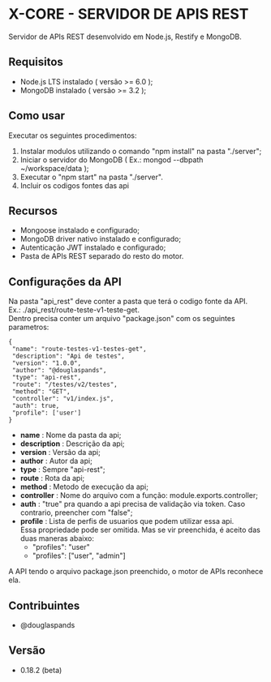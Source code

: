 # X-CORE - SERVIDOR DE APIS REST #

Servidor de APIs REST desenvolvido em Node.js, Restify e MongoDB.

## Requisitos ##

- Node.js LTS instalado ( versão >= 6.0 );
- MongoDB instalado ( versão >= 3.2 );

## Como usar ##

Executar os seguintes procedimentos:

1. Instalar modulos utilizando o comando "npm install" na pasta "./server";
2. Iniciar o servidor do MongoDB ( Ex.: mongod --dbpath ~/workspace/data );
3. Executar o "npm start" na pasta "./server".
4. Incluir os codigos fontes das api

## Recursos ##

- Mongoose instalado e configurado;
- MongoDB driver nativo instalado e configurado;
- Autenticação JWT instalado e configurado;
- Pasta de APIs REST separado do resto do motor.

## Configurações da API ##

Na pasta "api_rest" deve conter a pasta que terá o codigo fonte da API.  
Ex.: ./api_rest/route-teste-v1-teste-get.  
Dentro precisa conter um arquivo "package.json" com os seguintes parametros:  

```
{  
 "name": "route-testes-v1-testes-get",  
 "description": "Api de testes",  
 "version": "1.0.0",  
 "author": "@douglaspands",  
 "type": "api-rest",  
 "route": "/testes/v2/testes",  
 "method": "GET",  
 "controller": "v1/index.js",  
 "auth": true,
 "profile": ['user']
}
```
- **name** : Nome da pasta da api;
- **description** : Descrição da api;
- **version** : Versão da api;
- **author** : Autor da api;
- **type** : Sempre "api-rest";
- **route** : Rota da api;
- **method** : Metodo de execução da api;  
- **controller** : Nome do arquivo com a função: module.exports.controller;
- **auth** : "true" pra quando a api precisa de validação via token. Caso contrario, preencher com "false";
- **profile** : Lista de perfis de usuarios que podem utilizar essa api.  
 Essa propriedade pode ser omitida. Mas se vir preenchida, é aceito das duas maneras abaixo:
    - "profiles": "user"
    - "profiles": ["user", "admin"]

A API tendo o arquivo package.json preenchido, o motor de APIs reconhece ela.

## Contribuintes ##

- @douglaspands

## Versão ##

- 0.18.2 (beta)
